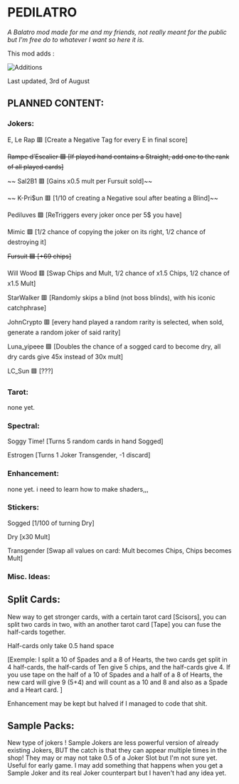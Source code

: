 
# **PEDILATRO**

*A Balatro mod made for me and my friends, not really meant for the public but I'm free do to whatever I want so here it is.*

This mod adds :

![Additions](https://i.imgur.com/lfluPPf.png)

Last updated, 3rd of August

## PLANNED CONTENT:

### Jokers:

E, Le Rap
🟥
[Create a Negative Tag for every E in final score]

~~Rampe d’Escalier
🟩
[If played hand contains a Straight, add one to the rank of all played cards]~~

~~ Sal2B1
🟥
[Gains x0.5 mult per Fursuit sold]~~

~~ K-Pri$un
🟥
[1/10 of creating a Negative soul after beating a Blind]~~

Pediluves
🟪
[ReTriggers every joker once per 5$ you have]

Mimic
🟩
[1/2 chance of copying the joker on its right, 1/2 chance of destroying it]

~~Fursuit
🟦
[+69 chips]~~

Will Wood
🟥
[Swap Chips and Mult,
  1/2 chance of x1.5 Chips,
  1/2 chance of x1.5 Mult]

StarWalker
🟥
[Randomly skips a blind (not boss blinds), with his iconic catchphrase]

JohnCrypto
🟥
[every hand played a random rarity is selected, when sold, generate a random joker of said rarity]

Luna_yipeee
🟪
[Doubles the chance of a sogged card to become dry, all dry cards give 45x instead of 30x mult]

LC_Sun
🟪
[???]


### Tarot:

none yet.

### Spectral:

Soggy Time!
[Turns 5 random cards in hand Sogged]

Estrogen
[Turns 1 Joker Transgender, -1 discard]

### Enhancement:
 none yet. i need to learn how to make shaders,,,

### Stickers:
Sogged
[1/100 of turning Dry]

Dry
[x30 Mult]

Transgender
[Swap all values on card: Mult becomes Chips, Chips becomes Mult]

### Misc. Ideas:

## Split Cards:

New way to get stronger cards, with a certain tarot card [Scisors], you can split two cards in two,
with an another tarot card [Tape] you can fuse the half-cards together.

Half-cards only take 0.5 hand space

[Exemple: I split a 10 of Spades and a 8 of Hearts, the two cards get split in 4 half-cards, the half-cards of Ten give 5 chips, and the half-cards give 4.
If you use tape on the half of a 10 of Spades and a half of a 8 of Hearts, the new card will give 9 (5+4) and will count as a 10 and 8 and also as a Spade and a Heart card. ]

Enhancement may be kept but halved if I managed to code that shit.

## Sample Packs:

New type of jokers !
Sample Jokers are less powerful version of already existing Jokers, BUT the catch is that they can appear multiple times in the shop!
They may or may not take 0.5 of a Joker Slot but I'm not sure yet.
Useful for early game.
I may add something that happens when you get a Sample Joker and its real Joker counterpart but I haven't had any idea yet.
